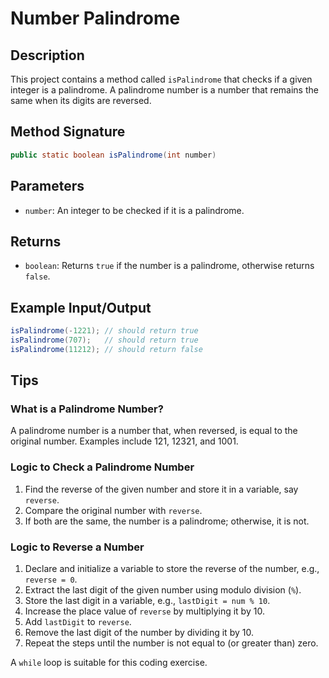 # Number Palindrome

## Description
This project contains a method called `isPalindrome` that checks if a given integer is a palindrome. A palindrome number is a number that remains the same when its digits are reversed.

## Method Signature
```java
public static boolean isPalindrome(int number)
```

## Parameters
- `number`: An integer to be checked if it is a palindrome.

## Returns
- `boolean`: Returns `true` if the number is a palindrome, otherwise returns `false`.

## Example Input/Output
```java
isPalindrome(-1221); // should return true
isPalindrome(707);   // should return true
isPalindrome(11212); // should return false
```

## Tips

### What is a Palindrome Number?
A palindrome number is a number that, when reversed, is equal to the original number. Examples include 121, 12321, and 1001.

### Logic to Check a Palindrome Number
1. Find the reverse of the given number and store it in a variable, say `reverse`.
2. Compare the original number with `reverse`.
3. If both are the same, the number is a palindrome; otherwise, it is not.

### Logic to Reverse a Number
1. Declare and initialize a variable to store the reverse of the number, e.g., `reverse = 0`.
2. Extract the last digit of the given number using modulo division (`%`).
3. Store the last digit in a variable, e.g., `lastDigit = num % 10`.
4. Increase the place value of `reverse` by multiplying it by 10.
5. Add `lastDigit` to `reverse`.
6. Remove the last digit of the number by dividing it by 10.
7. Repeat the steps until the number is not equal to (or greater than) zero.

A `while` loop is suitable for this coding exercise.